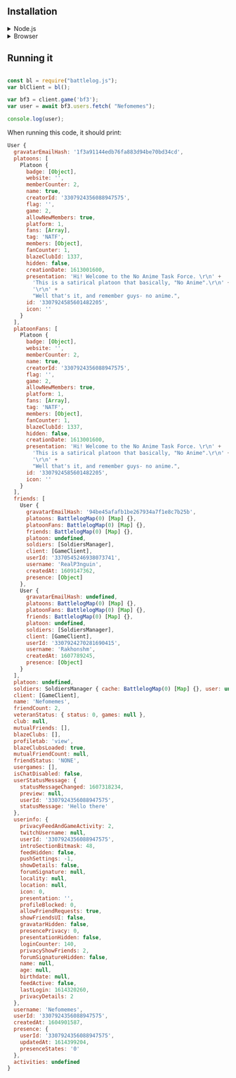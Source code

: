 ## Installation

<details>

<summary><bold>Node.js</bold></summary>
<br/>

If you are installing battlelog.js in a Node.js environment:

<details>

  <summary>NPM (not yet available)</summary>
<br/>
If you want to install this trough the NPM registry.

```bash
npm i battlelog.js
```

Or if you use Yarn:

```bash
yarn add battlelog.js
```

Note that this library isn't available on NPM yet. But in the mean time, you can
install it trough GitHub.

</details>
<details>
<summary>GitHub</summary>
<br/>
  
```bash
npm i Nefomemes/battlelog.js
```

Or if you use Yarn:

```
yarn add https://github.com/Nefomemes/battlelog.js.git
```

(I'm not quite sure whether this is right lol)

</details>
</details>

<details>

<summary>Browser</summary>

</details>


## Running it

```js

const bl = require("battlelog.js");
var blClient = bl();

var bf3 = client.game('bf3');
var user = await bf3.users.fetch( "Nefomemes");

console.log(user);

```

When running this code, it should print:

```js
User {
  gravatarEmailHash: '1f3a91144edb76fa883d94be70bd34cd',
  platoons: [
    Platoon {
      badge: [Object],
      website: '',
      memberCounter: 2,
      name: true,
      creatorId: '3307924356088947575',
      flag: '',
      game: 2,
      allowNewMembers: true,
      platform: 1,
      fans: [Array],
      tag: 'NATF',
      members: [Object],
      fanCounter: 1,
      blazeClubId: 1337,
      hidden: false,
      creationDate: 1613001600,
      presentation: 'Hi! Welcome to the No Anime Task Force. \r\n' +
        'This is a satirical platoon that basically, "No Anime".\r\n' +
        '\r\n' +
        "Well that's it, and remember guys- no anime.",
      id: '3307924585601482205',
      icon: ''
    }
  ],
  platoonFans: [
    Platoon {
      badge: [Object],
      website: '',
      memberCounter: 2,
      name: true,
      creatorId: '3307924356088947575',
      flag: '',
      game: 2,
      allowNewMembers: true,
      platform: 1,
      fans: [Array],
      tag: 'NATF',
      members: [Object],
      fanCounter: 1,
      blazeClubId: 1337,
      hidden: false,
      creationDate: 1613001600,
      presentation: 'Hi! Welcome to the No Anime Task Force. \r\n' +
        'This is a satirical platoon that basically, "No Anime".\r\n' +
        '\r\n' +
        "Well that's it, and remember guys- no anime.",
      id: '3307924585601482205',
      icon: ''
    }
  ],
  friends: [
    User {
      gravatarEmailHash: '94be45afafb1be267934a7f1e8c7b25b',
      platoons: BattlelogMap(0) [Map] {},
      platoonFans: BattlelogMap(0) [Map] {},
      friends: BattlelogMap(0) [Map] {},
      platoon: undefined,
      soldiers: [SoldiersManager],
      client: [GameClient],
      userId: '3370545246938073741',
      username: 'RealP3nguin',
      createdAt: 1609147362,
      presence: [Object]
    },
    User {
      gravatarEmailHash: undefined,
      platoons: BattlelogMap(0) [Map] {},
      platoonFans: BattlelogMap(0) [Map] {},
      friends: BattlelogMap(0) [Map] {},
      platoon: undefined,
      soldiers: [SoldiersManager],
      client: [GameClient],
      userId: '3307924270281690415',
      username: 'Rakhonshm',
      createdAt: 1607789245,
      presence: [Object]
    }
  ],
  platoon: undefined,
  soldiers: SoldiersManager { cache: BattlelogMap(0) [Map] {}, user: undefined },
  client: [GameClient],
  name: 'Nefomemes',
  friendCount: 2,
  veteranStatus: { status: 0, games: null },
  club: null,
  mutualFriends: [],
  blazeClubs: [],
  profiletab: 'view',
  blazeClubsLoaded: true,
  mutualFriendCount: null,
  friendStatus: 'NONE',
  usergames: [],
  isChatDisabled: false,
  userStatusMessage: {
    statusMessageChanged: 1607318234,
    preview: null,
    userId: '3307924356088947575',
    statusMessage: 'Hello there'
  },
  userinfo: {
    privacyFeedAndGameActivity: 2,
    twitchUsername: null,
    userId: '3307924356088947575',
    introSectionBitmask: 48,
    feedHidden: false,
    pushSettings: -1,
    showDetails: false,
    forumSignature: null,
    locality: null,
    location: null,
    icon: 0,
    presentation: '',
    profileBlocked: 0,
    allowFriendRequests: true,
    showFriendsUI: false,
    gravatarHidden: false,
    presencePrivacy: 0,
    presentationHidden: false,
    loginCounter: 140,
    privacyShowFriends: 2,
    forumSignatureHidden: false,
    name: null,
    age: null,
    birthdate: null,
    feedActive: false,
    lastLogin: 1614320260,
    privacyDetails: 2
  },
  username: 'Nefomemes',
  userId: '3307924356088947575',
  createdAt: 1604901587,
  presence: {
    userId: '3307924356088947575',
    updatedAt: 1614399204,
    presenceStates: '0'
  },
  activities: undefined
}
```
